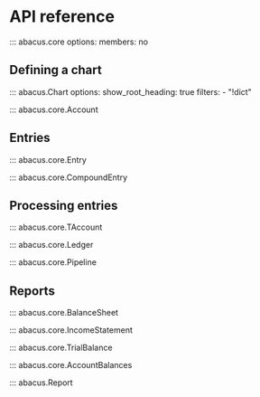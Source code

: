 # API reference

::: abacus.core
    options:
      members: no

## Defining a chart

::: abacus.Chart
    options:
        show_root_heading: true
        filters:
           - "!dict"

::: abacus.core.Account

## Entries

::: abacus.core.Entry

::: abacus.core.CompoundEntry

## Processing entries

::: abacus.core.TAccount

::: abacus.core.Ledger

::: abacus.core.Pipeline

## Reports

::: abacus.core.BalanceSheet

::: abacus.core.IncomeStatement

::: abacus.core.TrialBalance

::: abacus.core.AccountBalances

::: abacus.Report

<!--
::: abacus
    options:
      show_bases: false
      show_submodules: true
      show_root_heading: true
      show_source: true
-->